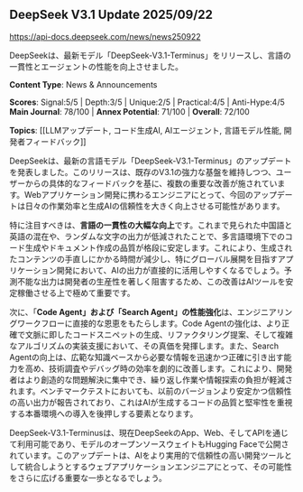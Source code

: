 ## DeepSeek V3.1 Update 2025/09/22

https://api-docs.deepseek.com/news/news250922

DeepSeekは、最新モデル「DeepSeek-V3.1-Terminus」をリリースし、言語の一貫性とエージェントの性能を向上させました。

**Content Type**: News & Announcements

**Scores**: Signal:5/5 | Depth:3/5 | Unique:2/5 | Practical:4/5 | Anti-Hype:4/5
**Main Journal**: 78/100 | **Annex Potential**: 71/100 | **Overall**: 72/100

**Topics**: [[LLMアップデート, コード生成AI, AIエージェント, 言語モデル性能, 開発者フィードバック]]

DeepSeekは、最新の言語モデル「DeepSeek-V3.1-Terminus」のアップデートを発表しました。このリリースは、既存のV3.1の強力な基盤を維持しつつ、ユーザーからの具体的なフィードバックを基に、複数の重要な改善が施されています。Webアプリケーション開発に携わるエンジニアにとって、今回のアップデートは日々の作業効率と生成AIの信頼性を大きく向上させる可能性があります。

特に注目すべきは、**言語の一貫性の大幅な向上**です。これまで見られた中国語と英語の混在や、ランダムな文字の出力が低減されたことで、多言語環境下でのコード生成やドキュメント作成の品質が格段に安定します。これにより、生成されたコンテンツの手直しにかかる時間が減少し、特にグローバル展開を目指すアプリケーション開発において、AIの出力が直接的に活用しやすくなるでしょう。予測不能な出力は開発者の生産性を著しく阻害するため、この改善はAIツールを安定稼働させる上で極めて重要です。

次に、「**Code Agent」および「Search Agent」の性能強化**は、エンジニアリングワークフローに直接的な恩恵をもたらします。Code Agentの強化は、より正確で文脈に即したコードスニペットの生成、リファクタリング提案、そして複雑なアルゴリズムの実装支援において、その真価を発揮します。また、Search Agentの向上は、広範な知識ベースから必要な情報を迅速かつ正確に引き出す能力を高め、技術調査やデバッグ時の効率を劇的に改善します。これにより、開発者はより創造的な問題解決に集中でき、繰り返し作業や情報探索の負担が軽減されます。ベンチマークテストにおいても、以前のバージョンより安定かつ信頼性の高い出力が報告されており、これはAIが生成するコードの品質と堅牢性を重視する本番環境への導入を後押しする要素となります。

DeepSeek-V3.1-Terminusは、現在DeepSeekのApp、Web、そしてAPIを通じて利用可能であり、モデルのオープンソースウェイトもHugging Faceで公開されています。このアップデートは、AIをより実用的で信頼性の高い開発ツールとして統合しようとするウェブアプリケーションエンジニアにとって、その可能性をさらに広げる重要な一歩となるでしょう。